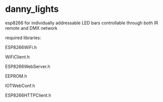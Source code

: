 # danny_lights
esp8266 for individually addressable LED bars controllable through both IR remote and DMX network

required libraries:

ESP8266WiFi.h

WiFiClient.h

ESP8266WebServer.h

EEPROM.h

IOTWebConf.h

ESP8266HTTPClient.h

